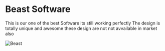 # Beast Software
 This is our one of the best Software its still working perfectly The design is totally unique and awesome these design are not not avvailable in market also 
 
 <img src="https://user-images.githubusercontent.com/120029543/206558277-7277cfc7-ae52-47bc-8671-f7cc26f30349.PNG" alt="Beast">



